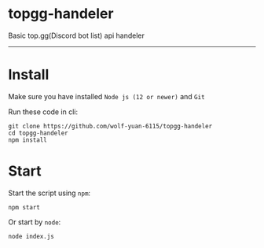 # topgg-handeler
Basic top.gg(Discord bot list) api handeler

***

# Install
Make sure you have installed `Node js (12 or newer)` and `Git`

Run these code in cli:
```
git clone https://github.com/wolf-yuan-6115/topgg-handeler
cd topgg-handeler
npm install
```

# Start

Start the script using `npm`:

`npm start`

Or start by `node`:

`node index.js`

